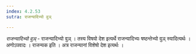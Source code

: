 ```yaml
---
index: 4.2.53
sutra: राजन्यादिभ्यो वुञ्

---
```

_राजन्यादिभ्यो वुञ्_ - राजन्यादिभ्यो वुञ् । तस्य विषयो देश इत्यर्थे राजन्यादिभ्यः षष्ठन्तेभ्यो वुञ् स्यादित्यर्थः । अणोऽपवादः । राजन्यक इति । अत्र राजन्यानां विशेषो देश इत्यर्थः । 